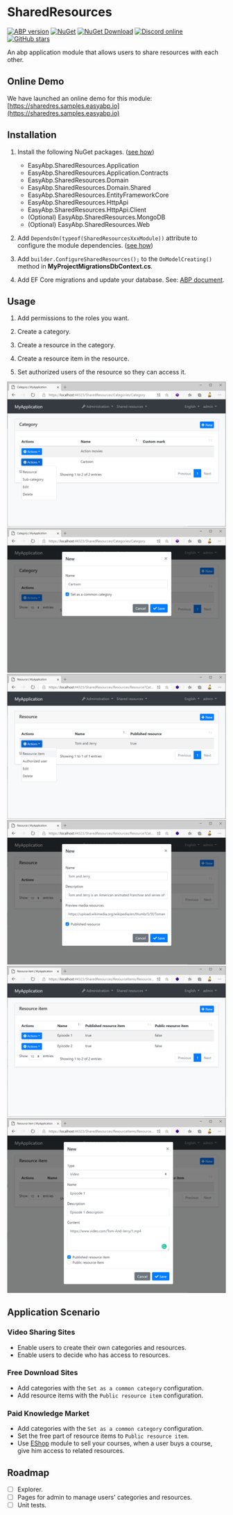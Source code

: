 # SharedResources

[![ABP version](https://img.shields.io/badge/dynamic/xml?style=flat-square&color=yellow&label=abp&query=%2F%2FProject%2FPropertyGroup%2FAbpVersion&url=https%3A%2F%2Fraw.githubusercontent.com%2FEasyAbp%2FSharedResources%2Fmaster%2FDirectory.Build.props)](https://abp.io)
[![NuGet](https://img.shields.io/nuget/v/EasyAbp.SharedResources.Domain.Shared.svg?style=flat-square)](https://www.nuget.org/packages/EasyAbp.SharedResources.Domain.Shared)
[![NuGet Download](https://img.shields.io/nuget/dt/EasyAbp.SharedResources.Domain.Shared.svg?style=flat-square)](https://www.nuget.org/packages/EasyAbp.SharedResources.Domain.Shared)
[![Discord online](https://badgen.net/discord/online-members/S6QaezrCRq?label=Discord)](https://discord.gg/S6QaezrCRq)
[![GitHub stars](https://img.shields.io/github/stars/EasyAbp/SharedResources?style=social)](https://www.github.com/EasyAbp/SharedResources)

An abp application module that allows users to share resources with each other.

## Online Demo

We have launched an online demo for this module: [https://sharedres.samples.easyabp.io](https://sharedres.samples.easyabp.io)

## Installation

1. Install the following NuGet packages. ([see how](https://github.com/EasyAbp/EasyAbpGuide/blob/master/docs/How-To.md#add-nuget-packages))

    * EasyAbp.SharedResources.Application
    * EasyAbp.SharedResources.Application.Contracts
    * EasyAbp.SharedResources.Domain
    * EasyAbp.SharedResources.Domain.Shared
    * EasyAbp.SharedResources.EntityFrameworkCore
    * EasyAbp.SharedResources.HttpApi
    * EasyAbp.SharedResources.HttpApi.Client
    * (Optional) EasyAbp.SharedResources.MongoDB
    * (Optional) EasyAbp.SharedResources.Web

1. Add `DependsOn(typeof(SharedResourcesXxxModule))` attribute to configure the module dependencies. ([see how](https://github.com/EasyAbp/EasyAbpGuide/blob/master/docs/How-To.md#add-module-dependencies))

1. Add `builder.ConfigureSharedResources();` to the `OnModelCreating()` method in **MyProjectMigrationsDbContext.cs**.

1. Add EF Core migrations and update your database. See: [ABP document](https://docs.abp.io/en/abp/latest/Tutorials/Part-1?UI=MVC&DB=EF#add-database-migration).

## Usage

1. Add permissions to the roles you want.

1. Create a category.

1. Create a resource in the category.

1. Create a resource item in the resource.

1. Set authorized users of the resource so they can access it.

![Categories](/modules/SharedResources/images/Categories.png)
![CreateCategory](/modules/SharedResources/images/CreateCategory.png)
![Resources](/modules/SharedResources/images/Resources.png)
![CreateResource](/modules/SharedResources/images/CreateResource.png)
![ResourceItems](/modules/SharedResources/images/ResourceItems.png)
![CreateResourceItem](/modules/SharedResources/images/CreateResourceItem.png)

## Application Scenario

### Video Sharing Sites

* Enable users to create their own categories and resources.
* Enable users to decide who has access to resources.

### Free Download Sites

* Add categories with the `Set as a common category` configuration.
* Add resource items with the `Public resource item` configuration.

### Paid Knowledge Market

* Add categories with the `Set as a common category` configuration.
* Set the free part of resource items to `Public resource item`.
* Use [EShop](https://github.com/EasyAbp/EShop) module to sell your courses, when a user buys a course, give him access to related resources.

## Roadmap

- [ ] Explorer.
- [ ] Pages for admin to manage users' categories and resources.
- [ ] Unit tests.
